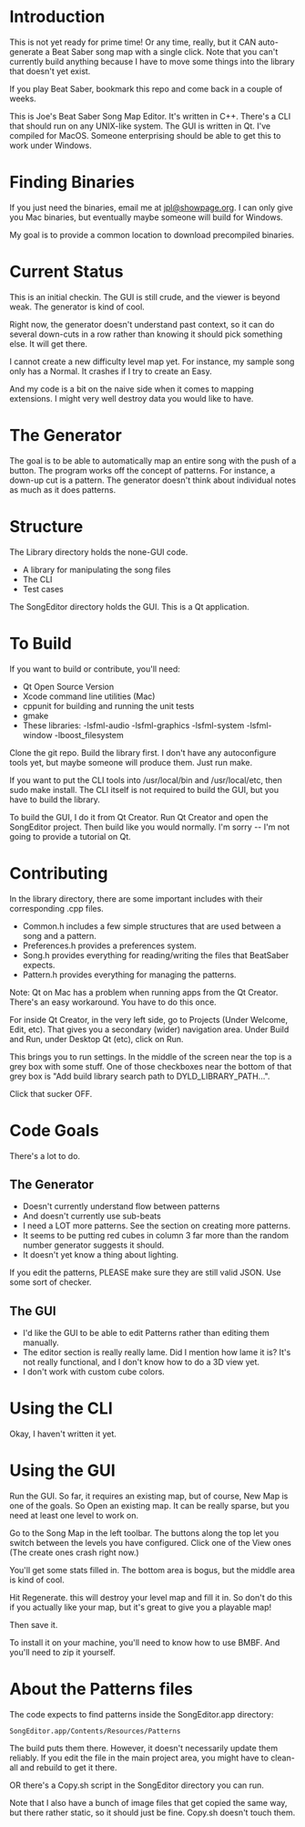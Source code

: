 # Introduction
This is not yet ready for prime time! Or any time, really, but it CAN auto-generate a Beat Saber song map with a single click. Note that you can't currently build anything because I have to move some things into the library that doesn't yet exist.

If you play Beat Saber, bookmark this repo and come back in a couple of weeks.

This is Joe's Beat Saber Song Map Editor. It's written in C++. There's a CLI that should run on any UNIX-like system. The GUI is written in Qt. I've compiled for MacOS. Someone enterprising should be able to get this to work under Windows.

# Finding Binaries
If you just need the binaries, email me at jpl@showpage.org. I can only give you Mac binaries, but eventually maybe someone will build for Windows.

My goal is to provide a common location to download precompiled binaries.

# Current Status
This is an initial checkin. The GUI is still crude, and the viewer is beyond weak. The generator is kind of cool.

Right now, the generator doesn't understand past context, so it can do several down-cuts in a row rather than knowing it should pick something else. It will get there.

I cannot create a new difficulty level map yet. For instance, my sample song only has a Normal. It crashes if I try to create an Easy.

And my code is a bit on the naive side when it comes to mapping extensions. I might very well destroy data you would like to have.

# The Generator
The goal is to be able to automatically map an entire song with the push of a button. The program works off the concept of patterns. For instance, a down-up cut is a pattern. The generator doesn't think about individual notes as much as it does patterns.

# Structure
The Library directory holds the none-GUI code.

* A library for manipulating the song files
* The CLI
* Test cases

The SongEditor directory holds the GUI. This is a Qt application.

# To Build
If you want to build or contribute, you'll need:

* Qt Open Source Version
* Xcode command line utilities (Mac)
* cppunit for building and running the unit tests
* gmake
* These libraries: -lsfml-audio -lsfml-graphics -lsfml-system -lsfml-window -lboost_filesystem

Clone the git repo. Build the library first. I don't have any autoconfigure tools yet, but maybe someone will produce them. Just run make.

If you want to put the CLI tools into /usr/local/bin and /usr/local/etc, then sudo make install. The CLI itself is not required to build the GUI, but you have to build the library.

To build the GUI, I do it from Qt Creator. Run Qt Creator and open the SongEditor project. Then build like you would normally. I'm sorry -- I'm not going to provide a tutorial on Qt.

# Contributing
In the library directory, there are some important includes with their corresponding .cpp files.

* Common.h includes a few simple structures that are used between a song and a pattern.
* Preferences.h provides a preferences system.
* Song.h provides everything for reading/writing the files that BeatSaber expects.
* Pattern.h provides everything for managing the patterns.

Note: Qt on Mac has a problem when running apps from the Qt Creator. There's an easy workaround. You have to do this once.

For inside Qt Creator, in the very left side, go to Projects (Under Welcome, Edit, etc). That gives you a secondary (wider) navigation area. Under Build and Run, under Desktop Qt (etc), click on Run.

This brings you to run settings. In the middle of the screen near the top is a grey box with some stuff. One of those checkboxes near the bottom of that grey box is "Add build library search path to DYLD_LIBRARY_PATH...".

Click that sucker OFF.

# Code Goals
There's a lot to do.

## The Generator

* Doesn't currently understand flow between patterns
* And doesn't currently use sub-beats
* I need a LOT more patterns. See the section on creating more patterns.
* It seems to be putting red cubes in column 3 far more than the random number generator suggests it should.
* It doesn't yet know a thing about lighting.

If you edit the patterns, PLEASE make sure they are still valid JSON. Use some sort of checker.

## The GUI

* I'd like the GUI to be able to edit Patterns rather than editing them manually.
* The editor section is really really lame. Did I mention how lame it is? It's not really functional, and I don't know how to do a 3D view yet.
* I don't work with custom cube colors.

# Using the CLI
Okay, I haven't written it yet.

# Using the GUI
Run the GUI. So far, it requires an existing map, but of course, New Map is one of the goals. So Open an existing map. It can be really sparse, but you need at least one level to work on.

Go to the Song Map in the left toolbar. The buttons along the top let you switch between the levels you have configured. Click one of the View ones (The create ones crash right now.)

You'll get some stats filled in. The bottom area is bogus, but the middle area is kind of cool.

Hit Regenerate. this will destroy your level map and fill it in. So don't do this if you actually like your map, but it's great to give you a playable map!

Then save it.

To install it on your machine, you'll need to know how to use BMBF. And you'll need to zip it yourself.

# About the Patterns files
The code expects to find patterns inside the SongEditor.app directory:

    SongEditor.app/Contents/Resources/Patterns

The build puts them there. However, it doesn't necessarily update them reliably. If you edit the file in the main project area, you might have to clean-all and rebuild to get it there.

OR there's a Copy.sh script in the SongEditor directory you can run.

Note that I also have a bunch of image files that get copied the same way, but there rather static, so it should just be fine. Copy.sh doesn't touch them.
